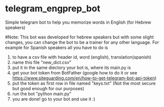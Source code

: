 # telegram_engprep_bot
Simple telegram bot to help you memorize words in English (for Hebrew speakers)

#Note:
This bot was developed for hebrew speakers but with some slight changes, you can change the bot to be a trainer for any other language. For example for Spanish speakers all you have to do is
1. to have a csv file with header id, word (english), translation(spanish) 
2. name this file "new_dict.csv" 
3. put it in the same diectory your bot is, where its main.py is 
4. get your bot token from BotFather (google how to do it or see https://www.siteguarding.com/en/how-to-get-telegram-bot-api-token)
5. put the token as first row in file named "keys.txt" (Not the most secure but good enough for our purposes)
6. run the bot "python main.py" 
7. you are done! go to your bot and use it :)
